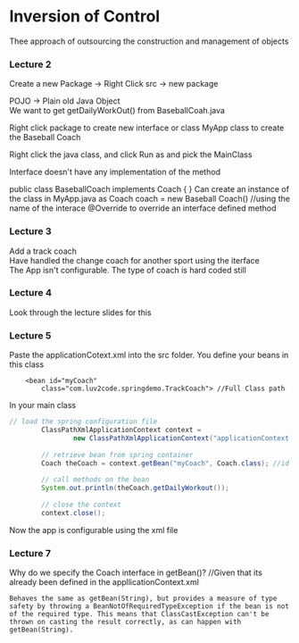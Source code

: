 # Inversion of Control

Thee approach of outsourcing the construction and management of objects  

### Lecture 2  
Create a new Package -> Right Click src -> new package  

POJO -> Plain old Java Object  
We want to get getDailyWorkOut() from BaseballCoah.java  

Right click package to create new interface or class
MyApp class to create the Baseball Coach

Right click the java class, and click Run as and pick the MainClass  

Interface doesn't have any implementation of the method

public class BaseballCoach implements Coach {
}
Can create an instance of the class in MyApp.java as Coach coach = new Baseball Coach() //using the name of the interace
@Override to override an interface defined method

### Lecture 3
Add a track coach  
Have handled the change coach for another sport using the iterface  
The App isn't configurable. The type of coach is hard coded still  

### Lecture 4
Look through the lecture slides for this  

### Lecture 5
Paste the applicationCotext.xml into the src folder. You define your beans in this class
```code
 	<bean id="myCoach"
 		class="com.luv2code.springdemo.TrackCoach">	//Full Class path
```

In your main class  
```java
// load the spring configuration file
		ClassPathXmlApplicationContext context = 
				new ClassPathXmlApplicationContext("applicationContext.xml");
				
		// retrieve bean from spring container
		Coach theCoach = context.getBean("myCoach", Coach.class); //id of the bean, and name of the interface
		
		// call methods on the bean
		System.out.println(theCoach.getDailyWorkout());
				
		// close the context
		context.close();
```
Now the app is configurable using the xml file

### Lecture 7
Why do we specify the Coach interface in getBean()?  //Given that its already been defined in the appllicationContext.xml
```code
Behaves the same as getBean(String), but provides a measure of type safety by throwing a BeanNotOfRequiredTypeException if the bean is not of the required type. This means that ClassCastException can't be thrown on casting the result correctly, as can happen with getBean(String).
```
